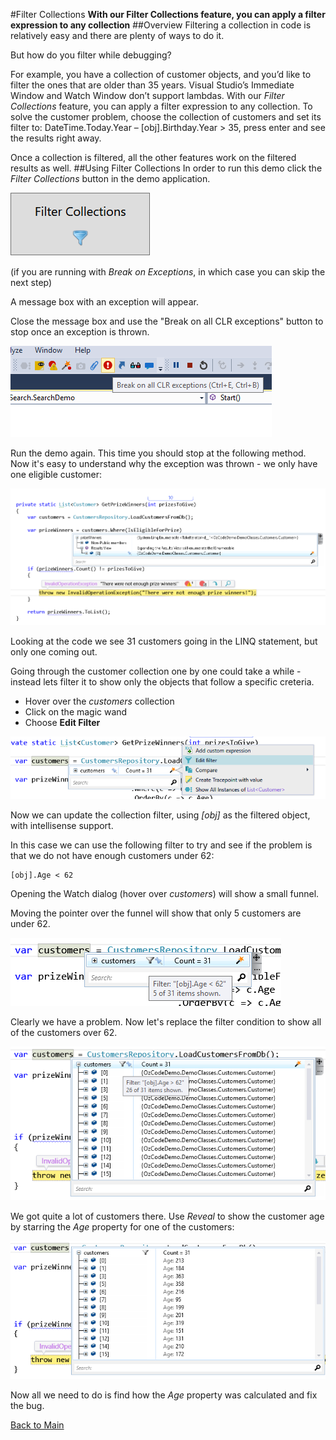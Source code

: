 ﻿#Filter Collections
**With our Filter Collections feature, you can apply a filter expression to any collection**
##Overview
Filtering a collection in code is relatively easy and there are plenty of ways to do it. 

But how do you filter while debugging?

For example, you have a collection of customer objects, and you’d like to filter the ones that are older than 35 years. Visual Studio’s Immediate Window and Watch Window don’t support lambdas. With our _Filter Collections_ feature, you can apply a filter expression to any collection. To solve the customer problem, choose the collection of customers and set its filter to: DateTime.Today.Year – [obj].Birthday.Year > 35, press enter and see the results right away. 

Once a collection is filtered, all the other features work on the filtered results as well.
##Using Filter Collections
In order to run this demo click the _Filter Collections_ button in the demo application.  

![Filter Collections button](Resources/filterCollectionsButton.PNG)

(if you are running with _Break on Exceptions_, in which case you can skip the next step)

A message box with an exception will appear. 

Close the message box and use the "Break on all CLR exceptions" button to stop once an exception is thrown.

![Break on all CLR exceptions](Resources/breakonexceptions.png)

Run the demo again. This time you should stop at the following method. Now it's easy to understand why the exception was thrown - we only have one eligible customer:

![Exception origin](Resources/exception.PNG)

Looking at the code we see 31 customers going in the LINQ statement, but only one coming out.

Going through the customer collection one by one could take a while - instead lets filter it to show only the objects that follow a specific creteria.  

- Hover over the _customers_ collection 
- Click on the magic wand
- Choose __Edit Filter__

![Edit Filter](Resources/editFilter.PNG)

Now we can update the collection filter, using _[obj]_ as the filtered object, with intellisense support.

In this case we can use the following filter to try and see if the problem is that we do not have enough customers under 62:

```
[obj].Age < 62
```

Opening the Watch dialog (hover over _customers_) will show a small funnel.  

Moving the pointer over the funnel will show that only 5 customers are under 62.


![Age < 62](Resources/ageLessThan62.PNG)

Clearly we have a problem. Now let's replace the filter condition to show all of the customers over 62.

![Age > 62](Resources/ageMoreThan62.PNG)

We got quite a lot of customers there. Use _Reveal_ to show the customer age by starring the _Age_ property for one of the customers:

![Customers with Age](Resources/customersWithAge.PNG)

Now all we need to do is find how the _Age_ property was calculated and fix the bug.  

 [Back to Main](../../README.md)  
